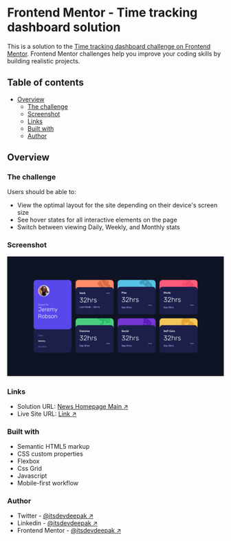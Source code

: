# Frontend Mentor - Time tracking dashboard solution

This is a solution to the [Time tracking dashboard challenge on Frontend Mentor](https://www.frontendmentor.io/challenges/time-tracking-dashboard-UIQ7167Jw). Frontend Mentor challenges help you improve your coding skills by building realistic projects.

## Table of contents

- [Overview](#overview)
  - [The challenge](#the-challenge)
  - [Screenshot](#screenshot)
  - [Links](#links)
  - [Built with](#built-with)
  - [Author](#author)

## Overview

### The challenge

Users should be able to:

- View the optimal layout for the site depending on their device's screen size
- See hover states for all interactive elements on the page
- Switch between viewing Daily, Weekly, and Monthly stats

### Screenshot

![](.github/images/screenshot.png)

### Links

- Solution URL: [News Homepage Main ↗](https://www.frontendmentor.io/solutions/time-tracking-dashboard-sOdlH43M8O)
- Live Site URL: [Link ↗](https://itsdevdeepak.github.io/time-tracking-dashboard-main)

### Built with

- Semantic HTML5 markup
- CSS custom properties
- Flexbox
- Css Grid
- Javascript
- Mobile-first workflow

### Author

- Twitter - [@itsdevdeepak ↗](https://www.twitter.com/itsdevdeepak)
- Linkedin - [@itsdevdeepak ↗](https://www.linkedin.com/in/itsdevdeepak)
- Frontend Mentor - [@itsdevdeepak ↗](https://www.frontendmentor.io/profile/itsdevdeepak)
